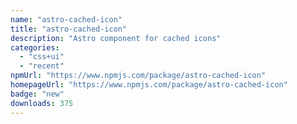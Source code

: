 ```yaml
---
name: "astro-cached-icon"
title: "astro-cached-icon"
description: "Astro component for cached icons"
categories:
  - "css+ui"
  - "recent"
npmUrl: "https://www.npmjs.com/package/astro-cached-icon"
homepageUrl: "https://www.npmjs.com/package/astro-cached-icon"
badge: "new"
downloads: 375
---
```

